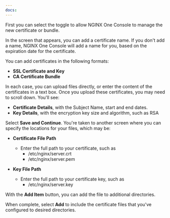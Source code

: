 ```yaml
---
docs:
---
```


First you can select the toggle to allow NGINX One Console to manage the new certificate or bundle.

In the screen that appears, you can add a certificate name. If you don't add a name, NGINX One Console will add a name for you, based on the expiration date for the certificate.   
<!-- review this  -->
You can add certificates in the following formats:

- **SSL Certificate and Key**
- **CA Certificate Bundle**

In each case, you can upload files directly, or enter the content of the certificates in a text box. Once you upload these certificates, you may need to scroll down. You'll see:

- **Certificate Details**, with the Subject Name, start and end dates. 
- **Key Details**, with the encryption key size and algorithm, such as RSA

Select **Save and Continue**. You're taken to another screen where you can specify the locations for your files, which may be:

- **Certificate File Path**
  - Enter the full path to your certificate, such as
    - /etc/nginx/server.crt
    - /etc/nginx/server.pem

- **Key File Path**
  - Enter the full path to your certificate key, such as
    - /etc/nginx/server.key

With the **Add Item** button, you can add the file to additional directories.

When complete, select **Add** to include the certificate files that you've configured to desired directories.
